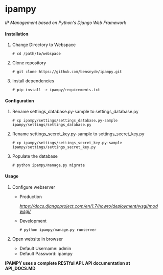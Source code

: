 ipampy
======

_IP Management based on Python's Django Web Framework_

#### Installation
1. Change Directory to Webspace

    ```
    # cd /path/to/webspace
    ```

2. Clone repository

    ```
    # git clone https://github.com/bensnyde/ipampy.git
    ```

3. Install dependencies

    ```
    # pip install -r ipampy/requirements.txt
    ```

#### Configuration
1. Rename settings_database.py-sample to settings_database.py

    ```
    # cp ipampy/settings/settings_database.py-sample ipampy/settings/settings_database.py
    ```

2. Rename settings_secret_key.py-sample to settings_secret_key.py

	```
	# cp ipampy/settings/settings_secret_key.py-sample ipampy/settings/settings_secret_key.py
	```

3. Populate the database

    ```
    # python ipampy/manage.py migrate
    ```

#### Usage
1. Configure webserver
	* Production

	    _https://docs.djangoproject.com/en/1.7/howto/deployment/wsgi/modwsgi/_

	* Development

		```
		# python ipampy/manage.py runserver
		```

2. Open website in browser
	* Default Username: admin
	* Default Password: ipampy


**IPAMPY uses a complete RESTful API. API documentation at API_DOCS.MD**